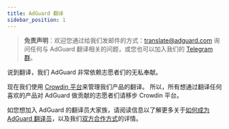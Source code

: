 ```yaml
---
title: AdGuard 翻译
sidebar_position: 1
---
```


> **免责声明**：欢迎您通过给我们发邮件的方式：[translate@adguard.com](mailto:translate@adguard.com) 询问任何与 AdGuard 翻译相关的问题，或您也可以加入我们的 [Telegram 群](https://t.me/joinchat/UVYTLcHbr8JmOGIy)。

说到翻译，我们 AdGuard 非常依赖志愿者们的无私奉献。

现在我们使用 [Crowdin 平台](https://crowdin.com/)来管理我们产品的翻译。 所以，所有想通过翻译任何喜欢的产品对 AdGuard 做贡献的志愿者们请移步 Crowdin 平台。

如您想加入 AdGuard 的翻译员大家族，请阅读信息以了解更多关于[如何成为 AdGuard 翻译员](../become-translator)，以及我们[双方合作方式](../rewards)的详情。